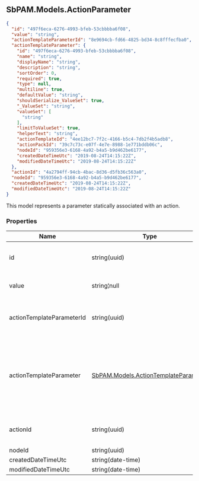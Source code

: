 
<h2 id="tocS_SbPAM.Models.ActionParameter">SbPAM.Models.ActionParameter</h2>

<a id="schemasbpam.models.actionparameter"></a>
<a id="schema_SbPAM.Models.ActionParameter"></a>
<a id="tocSsbpam.models.actionparameter"></a>
<a id="tocssbpam.models.actionparameter"></a>

```json
{
  "id": "497f6eca-6276-4993-bfeb-53cbbbba6f08",
  "value": "string",
  "actionTemplateParameterId": "8e9694cb-fd66-4825-bd34-8c8fffecfba0",
  "actionTemplateParameter": {
    "id": "497f6eca-6276-4993-bfeb-53cbbbba6f08",
    "name": "string",
    "displayName": "string",
    "description": "string",
    "sortOrder": 0,
    "required": true,
    "type": null,
    "multiline": true,
    "defaultValue": "string",
    "shouldSerialize_ValueSet": true,
    "_ValueSet": "string",
    "valueSet": [
      "string"
    ],
    "limitToValueSet": true,
    "helperText": "string",
    "actionTemplateId": "4ee12bc7-7f2c-4166-b5c4-7db2f4b5adb8",
    "actionPackId": "39c7c73c-e07f-4e7e-8988-1e771bddb06c",
    "nodeId": "959356e3-6168-4a92-b4a5-b9d462be6177",
    "createdDateTimeUtc": "2019-08-24T14:15:22Z",
    "modifiedDateTimeUtc": "2019-08-24T14:15:22Z"
  },
  "actionId": "4a2794ff-94cb-4bac-8d36-d5fb36c563a0",
  "nodeId": "959356e3-6168-4a92-b4a5-b9d462be6177",
  "createdDateTimeUtc": "2019-08-24T14:15:22Z",
  "modifiedDateTimeUtc": "2019-08-24T14:15:22Z"
}

```

This model represents a parameter statically associated with an action.

### Properties

|Name|Type|Required|Restrictions|Description|
|---|---|---|---|---|
|id|string(uuid)|false|none|Unique id and DB key for this parameter.|
|value|string¦null|false|none|Value for this parameter.|
|actionTemplateParameterId|string(uuid)|false|none|Id of action template associated with this parameter.|
|actionTemplateParameter|[SbPAM.Models.ActionTemplateParameter](../Models/sbpam.models.actiontemplateparameter.md)|false|none|This model represents a template for a parameter associated with an action group action.|
|actionId|string(uuid)|false|none|Id of action associated with this parameter.|
|nodeId|string(uuid)|false|none|none|
|createdDateTimeUtc|string(date-time)|false|none|none|
|modifiedDateTimeUtc|string(date-time)|false|none|none|


